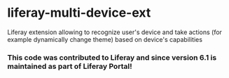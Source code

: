 # liferay-multi-device-ext
Liferay extension allowing to recognize user's device and take actions (for example dynamically change theme) based on device's capabilities

### This code was contributed to Liferay and since version 6.1 is maintained as part of Liferay Portal!
